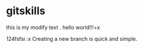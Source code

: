 # gitskills



this is my modify text .
hello world!!!+x


124fsfsi
:x
Creating a new branch is quick and simple.
